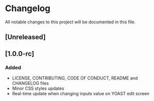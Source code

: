 # Changelog

All notable changes to this project will be documented in this file.

## [Unreleased]

## [1.0.0-rc]

### Added

- LICENSE, CONTRIBUTING, CODE OF CONDUCT, README and CHANGELOG files
- Minor CSS styles updates
- Real-time update when changing inputs value on YOAST edit screen
